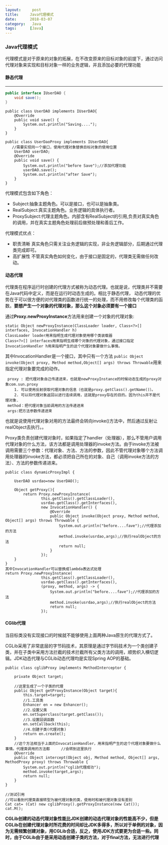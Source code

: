 ```yaml
---
layout:     post
title:     Java代理模式
date:      2018-03-07
category:   Java
tags:      [Java] 
---
```

### Java代理模式

代理模式是对于原来的对象的拓展，在不改变原来的目标对象的前提下，通过访问代理对象来实现和目标对象一样的业务逻辑，并且添加必要的代理功能

#### 静态代理 

---

```java
public interface IUserDAO {
    void save();
}
```

```
public class UserDAO implements IUserDAO{
    @Override
    public void save() {
        System.out.println("Saving....");
    }
}
```

```
public class UserDaoProxy implements IUserDAO{  
   //需要实现同一个接口，使用代理对象替换目标对象的使用位置
    UserDAO userDAO;
    @Override
    public void save() {
        System.out.println("before Save");//添加代理功能
        userDAO.save();
        System.out.println("after Save");
    }
}

```

代理模式包含如下角色：

- Subject:抽象主题角色。可以是接口，也可以是抽象类。
- RealSubject:真实主题角色。业务逻辑的具体执行者。
- ProxySubject:代理主题角色。内部含有RealSubject的引用,负责对真实角色的调用，并在真实主题角色处理前后做预处理和善后工作。

代理模式优点：

- 职责清晰 真实角色只需关注业务逻辑的实现，非业务逻辑部分，后期通过代理类完成即可。
- 高扩展性 不管真实角色如何变化，由于接口是固定的，代理类无需做任何改动。

#### 动态代理

代理类在程序运行时创建的代理方式被称为动态代理。也就是说，代理类并不需要在Java代码中定义，而是在运行时动态生成的。相比于静态代理， 动态代理的优势在于可以很方便的对代理类的函数进行统一的处理，而不用修改每个代理类的函数。**要想产生一个对象的代理对象，那么这个对象必须要有一个接口**

通过**Proxy.newProxyInstance**方法用来创建一个对象的代理对象:

```
static Object newProxyInstance(ClassLoader loader, Class<?>[] interfaces, InvocationHandler h) 
ClassLoader loader用来指明生成代理对象使用哪个类装载器
Class<?>[] interfaces用来指明生成哪个对象的代理对象，通过接口指定
InvocationHandler h用来指明产生的这个代理对象要做什么事情。
```

其中InvocationHandler是一个接口，其中只有一个方法 `public Object invoke(Object proxy, Method method,Object[] args) throws Throwable`用来指定代理对象要完成的动作。

```
 proxy : 把代理对象自己传递进来，也就是newProxyInstance的时候动态生成的proxy对象com.sun.proxy
    1. 可以使用反射获取代理对象的信息（也就是proxy.getClass().getName()）。
    2. 可以将代理对象返回以进行连续调用，这就是proxy存在的目的。因为this并不是代理对象.
 method：把代理对象当前调用的方法传递进来 
 args:把方法参数传递进来
```

也就是说使用代理对象对用的方法最终会转向invoke()方法中，然后通过反射让realObject去执行。。

Proxy类负责创建代理对象时，如果指定了handler（处理器），那么不管用户调用代理对象的什么方法，该方法都是调用处理器的invoke方法。由于invoke方法被调用需要三个参数：代理对象、方法、方法的参数，因此不管代理对象哪个方法调用处理器的invoke方法，都必须把自己所在的对象、自己（调用invoke方法的方法）、方法的参数传递进来。

```
public class dynamicProxyImpl {

    UserDAO usrdao=new UserDAO();

    Object getProxy(){
        return Proxy.newProxyInstance(
                this.getClass().getClassLoader(),
                usrdao.getClass().getInterfaces(),
                new InvocationHandler() {
                    @Override
                    public Object invoke(Object proxy, Method method, Object[] args) throws Throwable {
                        System.out.println("before....fave");//代理添加的方法
                        method.invoke(usrdao,args);//执行realObject的方法
                        return null;
                    }
                });
    }
}
其中InvocationHandler可以替换成lambda表达式处理
return Proxy.newProxyInstance(
                this.getClass().getClassLoader(),
                usrdao.getClass().getInterfaces(),
                (proxy, method, args) -> {
                    System.out.println("before....fave");//代理添加的方法
                    method.invoke(usrdao,args);//执行realObject的方法
                    return null;
                });
```



#### CGlib代理

当目标类没有实现接口的时候就不能够使用上面两种Java原生的代理方式了。

CGLib采用了非常底层的字节码技术，其原理是通过字节码技术为一个类创建子类，并在子类中采用方法拦截的技术拦截所有父类方法的调用，顺势织入横切逻辑。JDK动态代理与CGLib动态代理均是实现Spring AOP的基础。

```
public class cglibProxy implements MethodInterceptor {

    private Object target;
	
	//这里生成了一个子类的代理
    public Object getProxyInstance(Object target){
        this.target=target;
        //1.工具类
        Enhancer en = new Enhancer();
        //2.设置父类
        en.setSuperclass(target.getClass());
        //3.设置回调函数
        en.setCallback(this);
        //4.创建子类(代理对象)
        return en.create();
    }
    //这个方法相当于上面的InvocationHandler，用来指明产生的这个代理对象要做什么事情。代理类调用的方法都     //会转到这里执行
    @Override
    public Object intercept(Object obj, Method method, Object[] args, MethodProxy proxy) throws Throwable {
        System.out.println("cglib代理成功");
        method.invoke(target,args);
        return null;
    }
}
```

```
//测试引用
//可以看到代理类直接转型为被代理对象的类，使用时和被代理对象没有差别
Cat cat= (Cat) new cglibProxy().getProxyInstance(new Cat());
cat.M();
```



 **CGLib创建的动态代理对象性能比JDK创建的动态代理对象的性能高不少，但是CGLib在创建代理对象时所花费的时间却比JDK多得多，所以对于单例的对象，因为无需频繁创建对象，用CGLib合适，反之，使用JDK方式要更为合适一些。同时，由于CGLib由于是采用动态创建子类的方法，对于final方法，无法进行代理**

